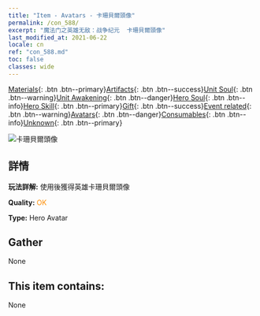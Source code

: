 ```yaml
---
title: "Item - Avatars - 卡珊貝爾頭像"
permalink: /con_588/
excerpt: "魔法门之英雄无敌：战争纪元  卡珊貝爾頭像"
last_modified_at: 2021-06-22
locale: cn
ref: "con_588.md"
toc: false
classes: wide
---
```

 [Materials](/ItemsCN/){: .btn .btn--primary}[Artifacts](/ItemsCN/Artifacts/){: .btn .btn--success}[Unit Soul](/ItemsCN/UnitSoul/){: .btn .btn--warning}[Unit Awakening](/ItemsCN/UnitAwakening/){: .btn .btn--danger}[Hero Soul](/ItemsCN/HeroSoul/){: .btn .btn--info}[Hero Skill](/ItemsCN/HeroSkill/){: .btn .btn--primary}[Gift](/ItemsCN/Gift/){: .btn .btn--success}[Event related](/ItemsCN/Events/){: .btn .btn--warning}[Avatars](/ItemsCN/Avatars/){: .btn .btn--danger}[Consumables](/ItemsCN/Consumables/){: .btn .btn--info}[Unknown](/ItemsCN/Unknown/){: .btn .btn--primary}

 ![卡珊貝爾頭像](/images/h/h_Cassanbel2.jpg)

## 詳情
 **玩法詳解:** 使用後獲得英雄卡珊貝爾頭像

 **Quality:** <span style="color: #FF8C00">OK</span>

 **Type:** Hero Avatar

## Gather

  None

## This item contains:

  None

